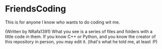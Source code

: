 # FriendsCoding
This is for anyone I know who wants to do coding wit me.

(Written by NRafa1391)
What you see is a series of files and folders with a little code in them. If you know C++ or Python, and you know the creator of this repository in person, you may edit it. 
(that's what he told me, at least :P)
